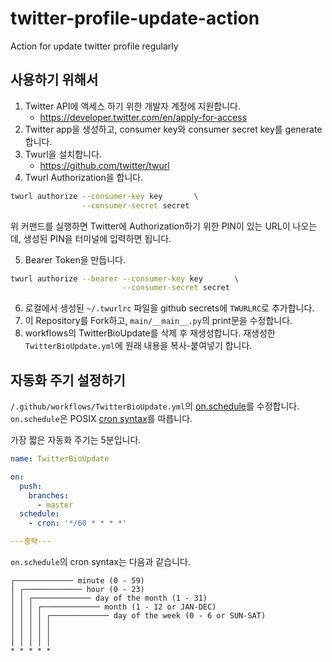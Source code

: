 # twitter-profile-update-action
Action for update twitter profile regularly

## 사용하기 위해서

1. Twitter API에 액세스 하기 위한 개발자 계정에 지원합니다.
   * https://developer.twitter.com/en/apply-for-access
2. Twitter app을 생성하고, consumer key와 consumer secret key를 generate합니다.
3. Twurl을 설치합니다.
   * https://github.com/twitter/twurl
4. Twurl Authorization을 합니다.

```bash
twurl authorize --consumer-key key       \
                --consumer-secret secret
```

위 커맨드를 실행하면 Twitter에 Authorization하기 위한 PIN이 있는 URL이 나오는데, 생성된 PIN을 터미널에 입력하면 됩니다.

5. Bearer Token을 만듭니다.

```bash
twurl authorize --bearer --consumer-key key       \
                         --consumer-secret secret
```

6. 로컬에서 생성된 `~/.twurlrc` 파일을 github secrets에 `TWURLRC`로 추가합니다.
7. 이 Repository를 Fork하고, `main/__main__.py`의 print문을 수정합니다.
8. workflows의 TwitterBioUpdate를 삭제 후 재생성합니다. 재생성한 `TwitterBioUpdate.yml`에 원래 내용을 복사-붙여넣기 합니다.

## 자동화 주기 설정하기

`/.github/workflows/TwitterBioUpdate.yml`의 [on.schedule](https://help.github.com/en/actions/automating-your-workflow-with-github-actions/workflow-syntax-for-github-actions#onschedule)를 수정합니다. 
`on.schedule`은 POSIX [cron syntax](https://help.github.com/en/actions/automating-your-workflow-with-github-actions/events-that-trigger-workflows#scheduled-events-schedule)를 따릅니다.

가장 짧은 자동화 주기는 5분입니다.


```yml
name: TwitterBioUpdate

on:
  push:
    branches:
      - master
  schedule:
    - cron: '*/60 * * * *'

---중략---
```

`on.schedule`의 cron syntax는 다음과 같습니다.
```
┌───────────── minute (0 - 59)
│ ┌───────────── hour (0 - 23)
│ │ ┌───────────── day of the month (1 - 31)
│ │ │ ┌───────────── month (1 - 12 or JAN-DEC)
│ │ │ │ ┌───────────── day of the week (0 - 6 or SUN-SAT)
│ │ │ │ │                                   
│ │ │ │ │
│ │ │ │ │
* * * * *
```